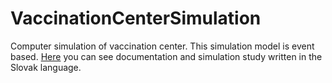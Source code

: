 # VaccinationCenterSimulation

Computer simulation of vaccination center. This simulation model is event based. [Here](https://github.com/MartinPoluch/VaccinationCenterSimulation/files/6868727/Dokumentacia.pdf)
you can see documentation and simulation study written in the Slovak language.
